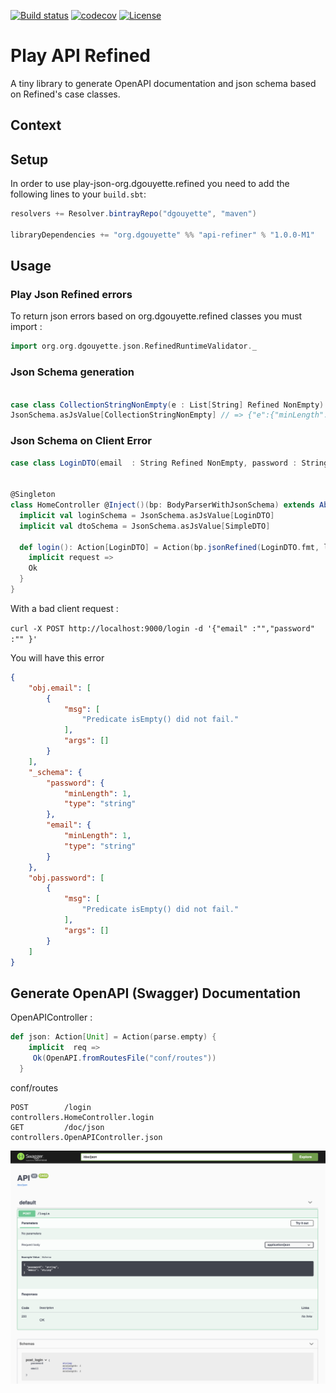 [![Build status](https://api.travis-ci.com/dgouyette/play-api-refined.svg?branch=develop)](https://travis-ci.com/dgouyette/play-api-refined?branch=develop)
[![codecov](https://codecov.io/gh/dgouyette/play-api-refined/branch/develop/graph/badge.svg)](https://codecov.io/gh/dgouyette/play-api-refined)
[![License](https://img.shields.io/:license-MIT-blue.svg)](https://opensource.org/licenses/MIT)


# Play API Refined

A tiny library to generate OpenAPI  documentation and json schema based on Refined's case classes.


## Context




## Setup

In order to use play-json-org.dgouyette.refined you need to add the following lines to your `build.sbt`:

```scala
resolvers += Resolver.bintrayRepo("dgouyette", "maven")

libraryDependencies += "org.dgouyette" %% "api-refiner" % "1.0.0-M1"
```

## Usage

### Play Json Refined  errors 

To return json errors based on org.dgouyette.refined classes you must import :

````scala
import org.org.dgouyette.json.RefinedRuntimeValidator._
````

### Json Schema generation

```scala

case class CollectionStringNonEmpty(e : List[String] Refined NonEmpty)
JsonSchema.asJsValue[CollectionStringNonEmpty] // => {"e":{"minLength":1,"type":"array","items":{"type":"string"}}}

```

### Json Schema on Client Error 

```scala
case class LoginDTO(email  : String Refined NonEmpty, password : String Refined NonEmpty)


@Singleton
class HomeController @Inject()(bp: BodyParserWithJsonSchema) extends AbstractController(cc) {
  implicit val loginSchema = JsonSchema.asJsValue[LoginDTO]
  implicit val dtoSchema = JsonSchema.asJsValue[SimpleDTO]
  
  def login(): Action[LoginDTO] = Action(bp.jsonRefined(LoginDTO.fmt, loginSchema)) {
    implicit request =>
    Ok
  }
}
``` 

With a bad client request : 

`curl -X POST http://localhost:9000/login -d '{"email" :"","password" :"" }'`

You will have this error 

```json
{
    "obj.email": [
        {
            "msg": [
                "Predicate isEmpty() did not fail."
            ],
            "args": []
        }
    ],
    "_schema": {
        "password": {
            "minLength": 1,
            "type": "string"
        },
        "email": {
            "minLength": 1,
            "type": "string"
        }
    },
    "obj.password": [
        {
            "msg": [
                "Predicate isEmpty() did not fail."
            ],
            "args": []
        }
    ]
}
```

## Generate OpenAPI (Swagger) Documentation

OpenAPIController : 
````scala
def json: Action[Unit] = Action(parse.empty) {
    implicit  req =>
     Ok(OpenAPI.fromRoutesFile("conf/routes"))
  }
````

conf/routes
```
POST        /login                           controllers.HomeController.login
GET         /doc/json                        controllers.OpenAPIController.json
```

![OpenAPI Documentation](openAPI.png)

